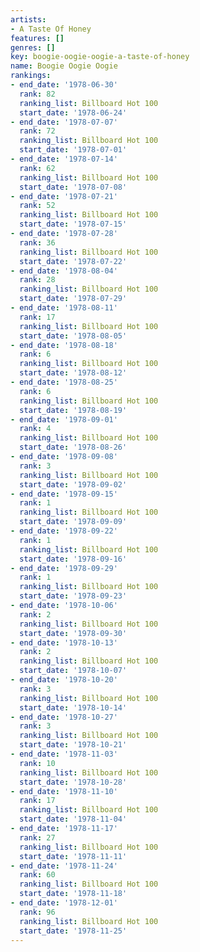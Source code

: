 ```yaml
---
artists:
- A Taste Of Honey
features: []
genres: []
key: boogie-oogie-oogie-a-taste-of-honey
name: Boogie Oogie Oogie
rankings:
- end_date: '1978-06-30'
  rank: 82
  ranking_list: Billboard Hot 100
  start_date: '1978-06-24'
- end_date: '1978-07-07'
  rank: 72
  ranking_list: Billboard Hot 100
  start_date: '1978-07-01'
- end_date: '1978-07-14'
  rank: 62
  ranking_list: Billboard Hot 100
  start_date: '1978-07-08'
- end_date: '1978-07-21'
  rank: 52
  ranking_list: Billboard Hot 100
  start_date: '1978-07-15'
- end_date: '1978-07-28'
  rank: 36
  ranking_list: Billboard Hot 100
  start_date: '1978-07-22'
- end_date: '1978-08-04'
  rank: 28
  ranking_list: Billboard Hot 100
  start_date: '1978-07-29'
- end_date: '1978-08-11'
  rank: 17
  ranking_list: Billboard Hot 100
  start_date: '1978-08-05'
- end_date: '1978-08-18'
  rank: 6
  ranking_list: Billboard Hot 100
  start_date: '1978-08-12'
- end_date: '1978-08-25'
  rank: 6
  ranking_list: Billboard Hot 100
  start_date: '1978-08-19'
- end_date: '1978-09-01'
  rank: 4
  ranking_list: Billboard Hot 100
  start_date: '1978-08-26'
- end_date: '1978-09-08'
  rank: 3
  ranking_list: Billboard Hot 100
  start_date: '1978-09-02'
- end_date: '1978-09-15'
  rank: 1
  ranking_list: Billboard Hot 100
  start_date: '1978-09-09'
- end_date: '1978-09-22'
  rank: 1
  ranking_list: Billboard Hot 100
  start_date: '1978-09-16'
- end_date: '1978-09-29'
  rank: 1
  ranking_list: Billboard Hot 100
  start_date: '1978-09-23'
- end_date: '1978-10-06'
  rank: 2
  ranking_list: Billboard Hot 100
  start_date: '1978-09-30'
- end_date: '1978-10-13'
  rank: 2
  ranking_list: Billboard Hot 100
  start_date: '1978-10-07'
- end_date: '1978-10-20'
  rank: 3
  ranking_list: Billboard Hot 100
  start_date: '1978-10-14'
- end_date: '1978-10-27'
  rank: 3
  ranking_list: Billboard Hot 100
  start_date: '1978-10-21'
- end_date: '1978-11-03'
  rank: 10
  ranking_list: Billboard Hot 100
  start_date: '1978-10-28'
- end_date: '1978-11-10'
  rank: 17
  ranking_list: Billboard Hot 100
  start_date: '1978-11-04'
- end_date: '1978-11-17'
  rank: 27
  ranking_list: Billboard Hot 100
  start_date: '1978-11-11'
- end_date: '1978-11-24'
  rank: 60
  ranking_list: Billboard Hot 100
  start_date: '1978-11-18'
- end_date: '1978-12-01'
  rank: 96
  ranking_list: Billboard Hot 100
  start_date: '1978-11-25'
---
```



